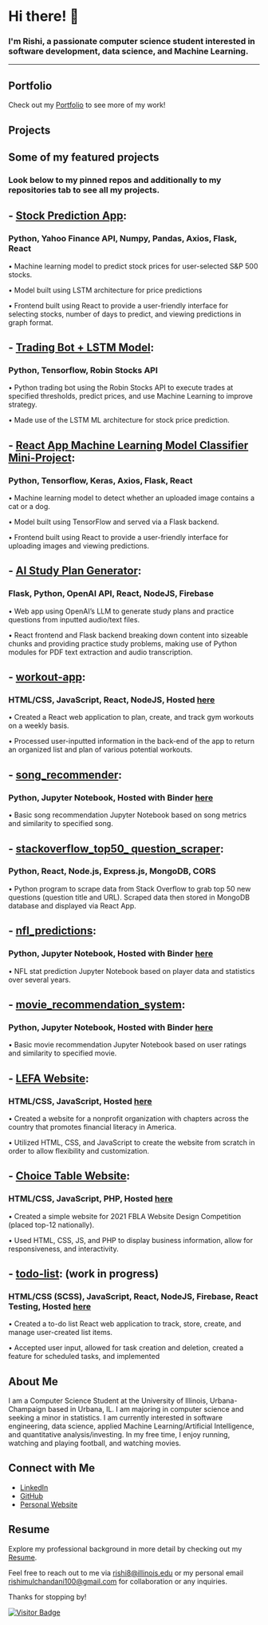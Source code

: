 # Hi there! 👋

### I'm Rishi, a passionate computer science student interested in software development, data science, and Machine Learning.
---

## Portfolio

Check out my [Portfolio](https://rishi-m100.github.io/portfolio/) to see more of my work!

## Projects

## Some of my featured projects

### Look below to my pinned repos and additionally to my repositories tab to see all my projects. 

## - [Stock Prediction App](https://stock-prediction-app-y9vw.onrender.com/):

 ### Python, Yahoo Finance API, Numpy, Pandas, Axios, Flask, React

• Machine learning model to predict stock prices for user-selected S&P 500 stocks.

• Model built using LSTM architecture for price predictions

• Frontend built using React to provide a user-friendly interface for selecting stocks, number of days to predict, and viewing predictions in graph format. 

## - [Trading Bot + LSTM Model](https://github.com/rishi-m100/trading-bot):

 ### Python, Tensorflow, Robin Stocks API
  
• Python trading bot using the Robin Stocks API to execute trades at specified thresholds, predict prices, and use Machine Learning to improve strategy.

• Made use of the LSTM ML architecture for stock price prediction.

## - [React App Machine Learning Model Classifier Mini-Project](https://ml-react-flask-app.onrender.com/):

 ### Python, Tensorflow, Keras, Axios, Flask, React
  
• Machine learning model to detect whether an uploaded image contains a cat or a dog.

• Model built using TensorFlow and served via a Flask backend.

• Frontend built using React to provide a user-friendly interface for uploading images and viewing predictions.

## - [AI Study Plan Generator](https://github.com/rishi-m100/StudyBud):

 ### Flask, Python, OpenAI API, React, NodeJS, Firebase
  
• Web app using OpenAI’s LLM to generate study plans and practice questions from inputted audio/text files.

• React frontend and Flask backend breaking down content into sizeable chunks and providing practice study
problems, making use of Python modules for PDF text extraction and audio transcription.

## - [workout-app](https://github.com/rishi-m100/workout-app):

 ### HTML/CSS, JavaScript, React, NodeJS, Hosted [here](https://workout-app-498b1.web.app/)
  
• Created a React web application to plan, create, and track gym workouts on a weekly basis.

• Processed user-inputted information in the back-end of the app to return an organized list and plan of various potential workouts.

## - [song_recommender](https://github.com/rishi-m100/song_recommender):

 ### Python, Jupyter Notebook, Hosted with Binder [here](https://mybinder.org/v2/gh/rishi-m100/song_recommender/HEAD?labpath=song_recommender.ipynb)
  
• Basic song recommendation Jupyter Notebook based on song metrics and similarity to specified song.

## - [stackoverflow_top50_ question_scraper](https://github.com/rishi-m100/stackoverflow_top50_question_scraper):

 ### Python, React, Node.js, Express.js, MongoDB, CORS
  
• Python program to scrape data from Stack Overflow to grab top 50 new questions (question title and URL). Scraped data then stored in MongoDB database and displayed via React App.

## - [nfl_predictions](https://github.com/rishi-m100/nfl_predictions):

###  Python, Jupyter Notebook, Hosted with Binder [here](https://mybinder.org/v2/gh/rishi-m100/nfl_predictions/HEAD?labpath=nfl.ipynb)
  
• NFL stat prediction Jupyter Notebook based on player data and statistics over several years. 

## - [movie_recommendation_system](https://github.com/rishi-m100/movie_recommendation_system):

###  Python, Jupyter Notebook, Hosted with Binder [here](https://mybinder.org/v2/gh/rishi-m100/movie_recommendation_system/HEAD?labpath=rec_system2.ipynb)
  
• Basic movie recommendation Jupyter Notebook based on user ratings and similarity to specified movie.

## - [LEFA Website](https://github.com/rishi-m100/lefa):
  
###  HTML/CSS, JavaScript, Hosted [here](https://lefaofficial.org/)
  
• Created a website for a nonprofit organization with chapters across the country that promotes financial literacy in America.

• Utilized HTML, CSS, and JavaScript to create the website from scratch in order to allow flexibility and customization.

## - [Choice Table Website](https://github.com/rishi-m100/choice-table):

###  HTML/CSS, JavaScript, PHP, Hosted [here](https://rishi-m100.github.io/choice-table/)
  
• Created a simple website for 2021 FBLA Website Design Competition (placed top-12 nationally).

• Used HTML, CSS, JS, and PHP to display business information, allow for responsiveness, and interactivity.

## - [todo-list](https://github.com/rishi-m100/todo-list): (work in progress)

###  HTML/CSS (SCSS), JavaScript, React, NodeJS, Firebase, React Testing, Hosted [here](https://todo-list-35f2a.web.app/)
  
• Created a to-do list React web application to track, store, create, and manage user-created list items.

• Accepted user input, allowed for task creation and deletion, created a feature for scheduled tasks, and implemented


## About Me

I am a Computer Science Student at the University of Illinois, Urbana-Champaign based in Urbana, IL. I am majoring in computer science and seeking a minor in statistics. I am currently interested in software engineering, data science, applied Machine Learning/Artificial Intelligence, and quantitative analysis/investing. In my free time, I enjoy running, watching and playing football, and watching movies.

## Connect with Me

- [LinkedIn](https://www.linkedin.com/in/rishimulchandani/)
- [GitHub](https://github.com/rishi-m100)
- [Personal Website](https://rishi-m100.github.io/portfolio/)

## Resume

Explore my professional background in more detail by checking out my [Resume](https://rishi-m100.github.io/portfolio/assets/Rishi_Mulchandani_Resume.pdf).

Feel free to reach out to me via [rishi8@illinois.edu](mailto:rishi8@illinois.edu) or my personal email [rishimulchandani100@gmail.com](mailto:rishimulchandani100@gmail.com) for collaboration or any inquiries.

Thanks for stopping by!

[![Visitor Badge](https://visitor-badge.laobi.icu/badge?page_id=rishi-m100.rishi-m100)](https://github.com/rishi-m100/rishi-m100)

